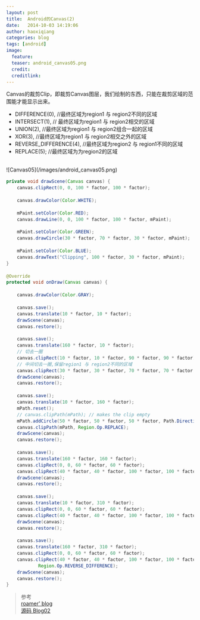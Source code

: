 ```yaml
---
layout: post
title:  Android的Canvas(2)
date:   2014-10-03 14:19:06
author: haoxiqiang
categories: blog
tags: [android]
image:
  feature:
  teaser: android_canvas05.png
  credit:
  creditlink:
---
```

Canvas的裁剪Clip，即裁剪Canvas图层，我们绘制的东西，只能在裁剪区域的范围能才能显示出来。

* DIFFERENCE(0), //最终区域为region1 与 region2不同的区域  
* INTERSECT(1), // 最终区域为region1 与 region2相交的区域  
* UNION(2),      //最终区域为region1 与 region2组合一起的区域  
* XOR(3),        //最终区域为region1 与 region2相交之外的区域  
* REVERSE_DIFFERENCE(4), //最终区域为region2 与 region1不同的区域  
* REPLACE(5); //最终区域为为region2的区域 
<!-- more -->
<br />
![Canvas05](/images/android_canvas05.png)

``` java
private void drawScene(Canvas canvas) {
    canvas.clipRect(0, 0, 100 * factor, 100 * factor);

    canvas.drawColor(Color.WHITE);

    mPaint.setColor(Color.RED);
    canvas.drawLine(0, 0, 100 * factor, 100 * factor, mPaint);

    mPaint.setColor(Color.GREEN);
    canvas.drawCircle(30 * factor, 70 * factor, 30 * factor, mPaint);

    mPaint.setColor(Color.BLUE);
    canvas.drawText("Clipping", 100 * factor, 30 * factor, mPaint);
}

@Override
protected void onDraw(Canvas canvas) {

    canvas.drawColor(Color.GRAY);

    canvas.save();
    canvas.translate(10 * factor, 10 * factor);
    drawScene(canvas);
    canvas.restore();

    canvas.save();
    canvas.translate(160 * factor, 10 * factor);
    // 切去一圈
    canvas.clipRect(10 * factor, 10 * factor, 90 * factor, 90 * factor);
    // 中间切去一圈,保留region1 与 region2不同的区域
    canvas.clipRect(30 * factor, 30 * factor, 70 * factor, 70 * factor, Region.Op.DIFFERENCE);
    drawScene(canvas);
    canvas.restore();

    canvas.save();
    canvas.translate(10 * factor, 160 * factor);
    mPath.reset();
    // canvas.clipPath(mPath); // makes the clip empty
    mPath.addCircle(50 * factor, 50 * factor, 50 * factor, Path.Direction.CCW);
    canvas.clipPath(mPath, Region.Op.REPLACE);
    drawScene(canvas);
    canvas.restore();

    canvas.save();
    canvas.translate(160 * factor, 160 * factor);
    canvas.clipRect(0, 0, 60 * factor, 60 * factor);
    canvas.clipRect(40 * factor, 40 * factor, 100 * factor, 100 * factor, Region.Op.UNION);
    drawScene(canvas);
    canvas.restore();

    canvas.save();
    canvas.translate(10 * factor, 310 * factor);
    canvas.clipRect(0, 0, 60 * factor, 60 * factor);
    canvas.clipRect(40 * factor, 40 * factor, 100 * factor, 100 * factor, Region.Op.XOR);
    drawScene(canvas);
    canvas.restore();

    canvas.save();
    canvas.translate(160 * factor, 310 * factor);
    canvas.clipRect(0, 0, 60 * factor, 60 * factor);
    canvas.clipRect(40 * factor, 40 * factor, 100 * factor, 100 * factor,
            Region.Op.REVERSE_DIFFERENCE);
    drawScene(canvas);
    canvas.restore();
}
```

>参考<br/> [roamer' blog](http://blog.csdn.net/lonelyroamer/article/details/8349601)
<br/>[源码  Blog02](https://github.com/Haoxiqiang/BlogCode/tree/master/Blog02)
